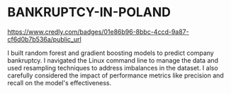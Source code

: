 # BANKRUPTCY-IN-POLAND

 https://www.credly.com/badges/01e86b96-8bbc-4ccd-9a87-cf6d0b7b536a/public_url

 I built random forest and gradient boosting models to predict company bankruptcy.  I navigated the Linux command line to manage the data and used resampling techniques to address imbalances in the dataset. I also carefully considered the impact of performance metrics like precision and recall on the model's effectiveness.
